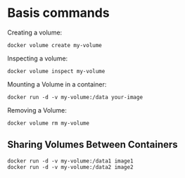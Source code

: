 # Basis commands

Creating a volume:

```
docker volume create my-volume
```

Inspecting a volume:

```
docker volume inspect my-volume
```

Mounting a Volume in a container:

```
docker run -d -v my-volume:/data your-image
```

Removing a Volume:

```
docker volume rm my-volume
```


## Sharing Volumes Between Containers

```
docker run -d -v my-volume:/data1 image1
docker run -d -v my-volume:/data2 image2
```

